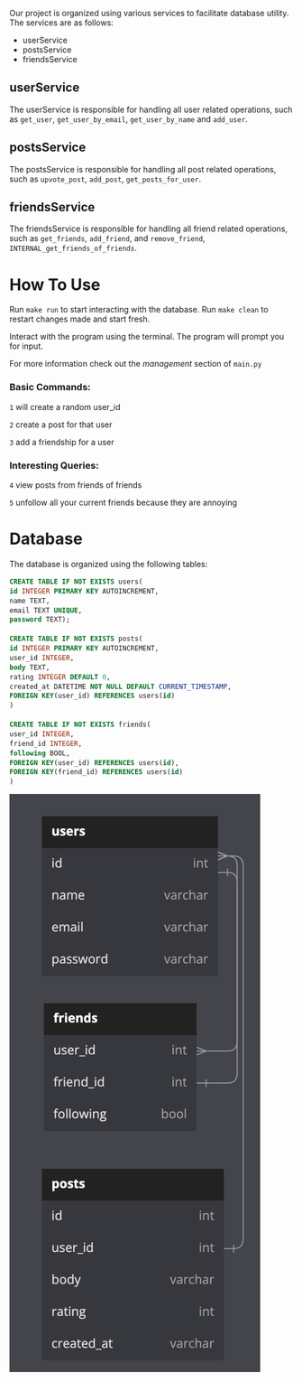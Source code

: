 Our project is organized using various services to facilitate database utility.
The services are as follows:

-   userService
-   postsService
-   friendsService

## userService

The userService is responsible for handling all user related operations, such as `get_user`, `get_user_by_email`, `get_user_by_name` and `add_user`.

## postsService

The postsService is responsible for handling all post related operations, such as `upvote_post`, `add_post`, `get_posts_for_user`.

## friendsService

The friendsService is responsible for handling all friend related operations, such as `get_friends`, `add_friend`, and `remove_friend`, `INTERNAL_get_friends_of_friends`.

# How To Use

Run `make run` to start interacting with the database. Run `make clean` to restart changes made and start fresh.

Interact with the program using the terminal. The program will prompt you for input.

For more information check out the _management_ section of `main.py`

### Basic Commands:

`1` will create a random user_id

`2` create a post for that user

`3` add a friendship for a user

### Interesting Queries:

`4` view posts from friends of friends

`5` unfollow all your current friends because they are annoying

# Database

The database is organized using the following tables:

```sql
CREATE TABLE IF NOT EXISTS users(
id INTEGER PRIMARY KEY AUTOINCREMENT,
name TEXT,
email TEXT UNIQUE,
password TEXT);

CREATE TABLE IF NOT EXISTS posts(
id INTEGER PRIMARY KEY AUTOINCREMENT,
user_id INTEGER,
body TEXT,
rating INTEGER DEFAULT 0,
created_at DATETIME NOT NULL DEFAULT CURRENT_TIMESTAMP,
FOREIGN KEY(user_id) REFERENCES users(id)
)

CREATE TABLE IF NOT EXISTS friends(
user_id INTEGER,
friend_id INTEGER,
following BOOL,
FOREIGN KEY(user_id) REFERENCES users(id),
FOREIGN KEY(friend_id) REFERENCES users(id)
)
```

![alt](image.png)
